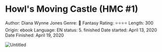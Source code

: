# Howl's Moving Castle (HMC #1)

Author: Diana Wynne Jones
Genre: 🔮 Fantasy
Rating: ⭐️⭐️⭐️⭐️
Length: 300
Origin: ebook
Language: EN
status: 5. finished
Date started: April 13, 2020
Date Finished: April 19, 2020

![Untitled](Howl's%20Moving%20Castle%20(HMC%20#1)%201f73740e0abf434ebab9c79a47e86a72/Untitled.png)